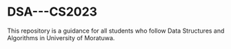 # DSA---CS2023
This repository is a guidance for all students who follow Data Structures and Algorithms in University of Moratuwa.

